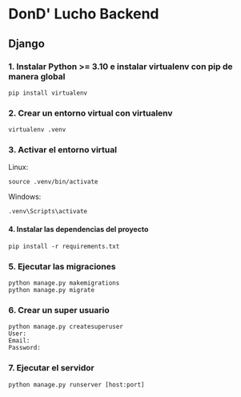 # DonD' Lucho Backend

## Django
### 1. Instalar Python >= 3.10 e instalar virtualenv con pip de manera global

    pip install virtualenv


### 2. Crear un entorno virtual con virtualenv

    virtualenv .venv


### 3. Activar el entorno virtual

Linux:

    source .venv/bin/activate

Windows:
    
    .venv\Scripts\activate


#### 4. Instalar las dependencias del proyecto

    pip install -r requirements.txt


### 5. Ejecutar las migraciones
    
    python manage.py makemigrations
    python manage.py migrate


### 6. Crear un super usuario

    python manage.py createsuperuser
    User:
    Email:
    Password:


### 7. Ejecutar el servidor
    python manage.py runserver [host:port]

